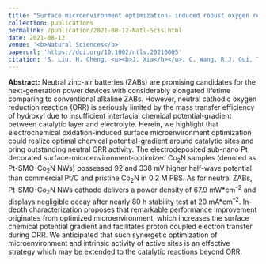 ```yaml
---
title: "Surface microenvironment optimization- induced robust oxygen reduction for neutral zinc-air batteries"
collection: publications
permalink: /publication/2021-08-12-Natl-Scis.html
date: 2021-08-12
venue: '<b>Natural Sciences</b>'
paperurl: 'https://doi.org/10.1002/ntls.20210005'
citation: 'S. Liu, H. Cheng, <u><b>J. Xia</b></u>, C. Wang, R.J. Gui, T.P. Zhou, H.F. Liu, J. Peng, N. Zhang, W.J. Wang, W.S. Chu, H.A. Wu, C.Z. Wu* and Y. Xie*, Surface microenvironment optimization- induced robust oxygen reduction for neutral zinc-air batteries. <i>Natural Sciences</i>, 2021, 1(2): 210005.'
---
```


**Abstract:** Neutral zinc-air batteries (ZABs) are promising candidates for the next-generation power devices with considerably elongated lifetime comparing to conventional alkaline ZABs. However, neutral cathodic oxygen reduction reaction (ORR) is seriously limited by the mass transfer efficiency of hydroxyl due to insufficient interfacial chemical potential-gradient between catalytic layer and electrolyte. Herein, we highlight that electrochemical oxidation-induced surface microenvironment optimization could realize optimal chemical potential-gradient around catalytic sites and bring outstanding neutral ORR activity. The electrodeposited sub-nano Pt decorated surface-microenvironment-optimized Co<sub>2</sub>N samples (denoted as Pt-SMO-Co<sub>2</sub>N NWs) possessed 92 and 338 mV higher half-wave potential than commercial Pt/C and pristine Co<sub>2</sub>N in 0.2 M PBS. As for neutral ZABs, Pt-SMO-Co<sub>2</sub>N NWs cathode delivers a power density of 67.9 mW\*cm<sup>–2</sup> and displays negligible decay after nearly 80 h stability test at 20 mA\*cm<sup>–2</sup>. In-depth characterization proposes that remarkable performance improvement originates from optimized microenvironment, which increases the surface chemical potential gradient and facilitates proton coupled electron transfer during ORR. We anticipated that such synergetic optimization of microenvironment and intrinsic activity of active sites is an effective strategy which may be extended to the catalytic reactions beyond ORR.
